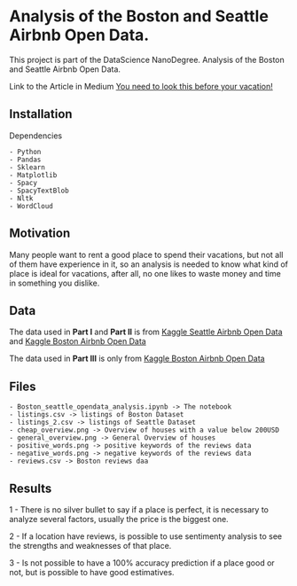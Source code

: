 # Analysis of the Boston and Seattle Airbnb Open Data.
This project  is part of the DataScience NanoDegree.
Analysis of the Boston and Seattle Airbnb Open Data.

Link to the Article in Medium [You need to look this before your vacation!](https://medium.com/@jose.lima.4616/you-need-to-look-this-before-your-vacation-1d57ec7a02ef)

Installation
------------

Dependencies
~~~~~~~~~~~~
- Python
- Pandas
- Sklearn
- Matplotlib
- Spacy
- SpacyTextBlob
- Nltk
- WordCloud
~~~~~~~~~~~~

Motivation
----------
Many people want to rent a good place to spend their vacations, but not all of them have experience in it, so an analysis is needed to know what kind of place is ideal for vacations, after all, no one likes to waste money and time in something you dislike.

Data
----
The data used in **Part I** and **Part II** is from [Kaggle Seattle Airbnb Open Data](https://www.kaggle.com/airbnb/seattle/data) and [Kaggle Boston Airbnb Open Data](https://www.kaggle.com/airbnb/boston?select=listings.csv)

The data used in **Part III** is only from [Kaggle Boston Airbnb Open Data](https://www.kaggle.com/airbnb/boston?select=listings.csv)

Files
-----
~~~~~~~~~~~~
- Boston_seattle_opendata_analysis.ipynb -> The notebook
- listings.csv -> listings of Boston Dataset
- listings_2.csv -> listings of Seattle Dataset
- cheap_overview.png -> Overview of houses with a value below 200USD
- general_overview.png -> General Overview of houses
- positive_words.png -> positive keywords of the reviews data
- negative_words.png -> negative keywords of the reviews data
- reviews.csv -> Boston reviews daa
~~~~~~~~~~~~

Results
-------
1 - There is no silver bullet to say if a place is perfect, it is necessary to analyze several factors, usually the price is the biggest one.

2 - If a location have reviews, is possible to use sentimenty analysis to see the strengths and weaknesses of that place.

3 - Is not possible to have a 100% accuracy prediction if a place good or not, but is possible to have good estimatives.
